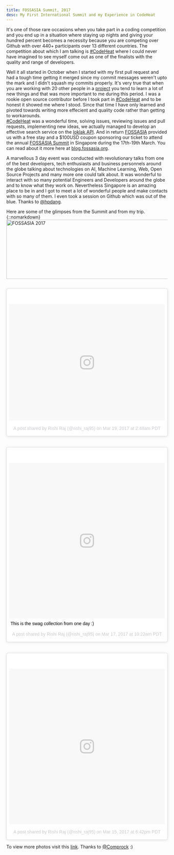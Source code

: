 ```yaml
---
title: FOSSASIA Summit, 2017
desc: My First International Summit and my Experience in CodeHeat
---
```


It's one of those rare occasions when you take part in a coding competition and you end up in a situation where staying up nights and giving your hundred percent becomes a necessity because you are competing over Github with over 440+ participants over 13 different countries. The competition about which I am talking is [#CodeHeat](http://codeheat.org) where I could never have imagined to see myself come out as one of the finalists with the quality and range of developers. 

Well it all started in October when I started with my first pull request and had a tough time getting it merged since my commit messages weren't upto the mark and I didn't squash my commits properly. It's very true that when you are working with 20 other people in a [project](http://loklak.net) you tend to learn a lot of new things and that was more important to me during this period. I was a rookie open source contributor before I took part in [#CodeHeat](http://codeheat.org) and to be honest it showed me where I stood. Since that time I have only learned and pivoted towards writing more effecient and quality code rather than getting to workarounds.  
[#CodeHeat](http://codeheat.org) was a wonderful time, solving issues, reviewing issues and pull requests, implementing new ideas, we actually managed to develop an effective search service on the [loklak API](http://api.loklak.org). And in return [FOSSASIA](http://fossasia.org) provided us with a free stay and a $100USD coupon sponsoring our ticket to attend the annual [FOSSASIA Summit](http://2017.fossasia.org) in Singapore during the 17th-19th March. You can read about it more here at [blog.fossasia.org](blog.fossasia.org).

A marvellous 3 day event was conducted with revolutionary talks from one of the best developers, tech enthusiasts and business personnels around the globe talking about technologies on AI, Machine Learning, Web, Open Source Projects and many more one could talk about. It was wonderful to interact with so many potential Engineers and Developers around the globe and to know what they work on. Nevertheless Singapore is an amazing place to be in and I got to meet a lot of wonderful people and make contacts with so many of them. I even took a session on Github which was out of the blue. Thanks to [@hpdang](http://twitter.com/hpdang).

Here are some of the glimpses from the Summit and from my trip.
{::nomarkdown} 
<a data-flickr-embed="true" data-header="true" data-footer="true" data-context="true"  href="https://www.flickr.com/photos/comprock/32663656154/in/pool-fossasia-2017-singapore/" title="FOSSASIA 2017"><img src="https://c1.staticflickr.com/1/566/32663656154_c017b99a33_z.jpg" width="640" height="185" alt="FOSSASIA 2017"></a><script async src="//embedr.flickr.com/assets/client-code.js" charset="utf-8"></script>
<br />
<br />
<blockquote class="instagram-media" data-instgrm-version="7" style=" background:#FFF; border:0; border-radius:3px; box-shadow:0 0 1px 0 rgba(0,0,0,0.5),0 1px 10px 0 rgba(0,0,0,0.15); margin: 1px; max-width:658px; padding:0; width:99.375%; width:-webkit-calc(100% - 2px); width:calc(100% - 2px);"><div style="padding:8px;"> <div style=" background:#F8F8F8; line-height:0; margin-top:40px; padding:37.4537037037037% 0; text-align:center; width:100%;"> <div style=" background:url(data:image/png;base64,iVBORw0KGgoAAAANSUhEUgAAACwAAAAsCAMAAAApWqozAAAABGdBTUEAALGPC/xhBQAAAAFzUkdCAK7OHOkAAAAMUExURczMzPf399fX1+bm5mzY9AMAAADiSURBVDjLvZXbEsMgCES5/P8/t9FuRVCRmU73JWlzosgSIIZURCjo/ad+EQJJB4Hv8BFt+IDpQoCx1wjOSBFhh2XssxEIYn3ulI/6MNReE07UIWJEv8UEOWDS88LY97kqyTliJKKtuYBbruAyVh5wOHiXmpi5we58Ek028czwyuQdLKPG1Bkb4NnM+VeAnfHqn1k4+GPT6uGQcvu2h2OVuIf/gWUFyy8OWEpdyZSa3aVCqpVoVvzZZ2VTnn2wU8qzVjDDetO90GSy9mVLqtgYSy231MxrY6I2gGqjrTY0L8fxCxfCBbhWrsYYAAAAAElFTkSuQmCC); display:block; height:44px; margin:0 auto -44px; position:relative; top:-22px; width:44px;"></div></div><p style=" color:#c9c8cd; font-family:Arial,sans-serif; font-size:14px; line-height:17px; margin-bottom:0; margin-top:8px; overflow:hidden; padding:8px 0 7px; text-align:center; text-overflow:ellipsis; white-space:nowrap;"><a href="https://www.instagram.com/p/BR0LMu-gv2z/" style=" color:#c9c8cd; font-family:Arial,sans-serif; font-size:14px; font-style:normal; font-weight:normal; line-height:17px; text-decoration:none;" target="_blank">A post shared by Rishi Raj (@rishi_raj95)</a> on <time style=" font-family:Arial,sans-serif; font-size:14px; line-height:17px;" datetime="2017-03-19T09:48:19+00:00">Mar 19, 2017 at 2:48am PDT</time></p></div></blockquote> <script async defer src="//platform.instagram.com/en_US/embeds.js"></script>
<br />
<br />
<blockquote class="instagram-media" data-instgrm-captioned data-instgrm-version="7" style=" background:#FFF; border:0; border-radius:3px; box-shadow:0 0 1px 0 rgba(0,0,0,0.5),0 1px 10px 0 rgba(0,0,0,0.15); margin: 1px; max-width:658px; padding:0; width:99.375%; width:-webkit-calc(100% - 2px); width:calc(100% - 2px);"><div style="padding:8px;"> <div style=" background:#F8F8F8; line-height:0; margin-top:40px; padding:50.0% 0; text-align:center; width:100%;"> <div style=" background:url(data:image/png;base64,iVBORw0KGgoAAAANSUhEUgAAACwAAAAsCAMAAAApWqozAAAABGdBTUEAALGPC/xhBQAAAAFzUkdCAK7OHOkAAAAMUExURczMzPf399fX1+bm5mzY9AMAAADiSURBVDjLvZXbEsMgCES5/P8/t9FuRVCRmU73JWlzosgSIIZURCjo/ad+EQJJB4Hv8BFt+IDpQoCx1wjOSBFhh2XssxEIYn3ulI/6MNReE07UIWJEv8UEOWDS88LY97kqyTliJKKtuYBbruAyVh5wOHiXmpi5we58Ek028czwyuQdLKPG1Bkb4NnM+VeAnfHqn1k4+GPT6uGQcvu2h2OVuIf/gWUFyy8OWEpdyZSa3aVCqpVoVvzZZ2VTnn2wU8qzVjDDetO90GSy9mVLqtgYSy231MxrY6I2gGqjrTY0L8fxCxfCBbhWrsYYAAAAAElFTkSuQmCC); display:block; height:44px; margin:0 auto -44px; position:relative; top:-22px; width:44px;"></div></div> <p style=" margin:8px 0 0 0; padding:0 4px;"> <a href="https://www.instagram.com/p/BRv1iYagsWc/" style=" color:#000; font-family:Arial,sans-serif; font-size:14px; font-style:normal; font-weight:normal; line-height:17px; text-decoration:none; word-wrap:break-word;" target="_blank">This is the swag collection from one day :)</a></p> <p style=" color:#c9c8cd; font-family:Arial,sans-serif; font-size:14px; line-height:17px; margin-bottom:0; margin-top:8px; overflow:hidden; padding:8px 0 7px; text-align:center; text-overflow:ellipsis; white-space:nowrap;">A post shared by Rishi Raj (@rishi_raj95) on <time style=" font-family:Arial,sans-serif; font-size:14px; line-height:17px;" datetime="2017-03-17T17:22:04+00:00">Mar 17, 2017 at 10:22am PDT</time></p></div></blockquote> <script async defer src="//platform.instagram.com/en_US/embeds.js"></script>

<br/>
<br/>
<blockquote class="instagram-media" data-instgrm-version="7" style=" background:#FFF; border:0; border-radius:3px; box-shadow:0 0 1px 0 rgba(0,0,0,0.5),0 1px 10px 0 rgba(0,0,0,0.15); margin: 1px; max-width:658px; padding:0; width:99.375%; width:-webkit-calc(100% - 2px); width:calc(100% - 2px);"><div style="padding:8px;"> <div style=" background:#F8F8F8; line-height:0; margin-top:40px; padding:50.0% 0; text-align:center; width:100%;"> <div style=" background:url(data:image/png;base64,iVBORw0KGgoAAAANSUhEUgAAACwAAAAsCAMAAAApWqozAAAABGdBTUEAALGPC/xhBQAAAAFzUkdCAK7OHOkAAAAMUExURczMzPf399fX1+bm5mzY9AMAAADiSURBVDjLvZXbEsMgCES5/P8/t9FuRVCRmU73JWlzosgSIIZURCjo/ad+EQJJB4Hv8BFt+IDpQoCx1wjOSBFhh2XssxEIYn3ulI/6MNReE07UIWJEv8UEOWDS88LY97kqyTliJKKtuYBbruAyVh5wOHiXmpi5we58Ek028czwyuQdLKPG1Bkb4NnM+VeAnfHqn1k4+GPT6uGQcvu2h2OVuIf/gWUFyy8OWEpdyZSa3aVCqpVoVvzZZ2VTnn2wU8qzVjDDetO90GSy9mVLqtgYSy231MxrY6I2gGqjrTY0L8fxCxfCBbhWrsYYAAAAAElFTkSuQmCC); display:block; height:44px; margin:0 auto -44px; position:relative; top:-22px; width:44px;"></div></div><p style=" color:#c9c8cd; font-family:Arial,sans-serif; font-size:14px; line-height:17px; margin-bottom:0; margin-top:8px; overflow:hidden; padding:8px 0 7px; text-align:center; text-overflow:ellipsis; white-space:nowrap;"><a href="https://www.instagram.com/p/BRrlQ5jgA3c/" style=" color:#c9c8cd; font-family:Arial,sans-serif; font-size:14px; font-style:normal; font-weight:normal; line-height:17px; text-decoration:none;" target="_blank">A post shared by Rishi Raj (@rishi_raj95)</a> on <time style=" font-family:Arial,sans-serif; font-size:14px; line-height:17px;" datetime="2017-03-16T01:42:54+00:00">Mar 15, 2017 at 6:42pm PDT</time></p></div></blockquote> <script async defer src="//platform.instagram.com/en_US/embeds.js"></script>



To view more photos visit this [link](https://www.flickr.com/photos/comprock/with/33507285285/). Thanks to [@Comprock](http://twitter.com/comprock) :)